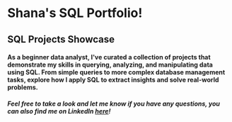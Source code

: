 # Shana's SQL Portfolio!
## SQL Projects Showcase 
#### As a beginner data analyst, I've curated a collection of projects that demonstrate my skills in querying, analyzing, and manipulating data using SQL. From simple queries to more complex database management tasks, explore how I apply SQL to extract insights and solve real-world problems.
##### Feel free to take a look and let me know if you have any questions, you can also find me on LinkedIn [here](https://www.linkedin.com/in/shana-lawson-ferdinand-a97a8a130/)!
